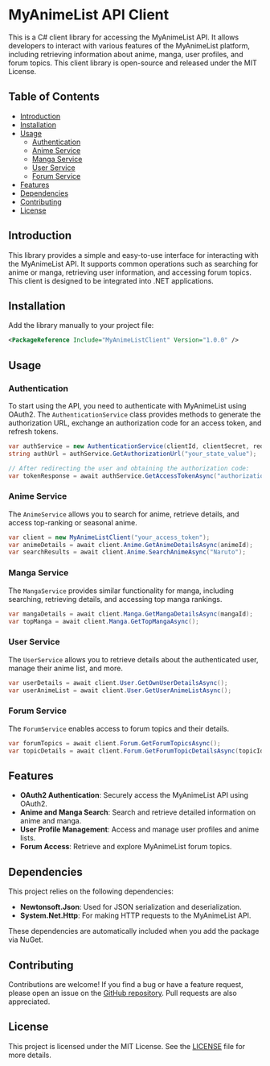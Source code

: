 # MyAnimeList API Client

This is a C# client library for accessing the MyAnimeList API. It allows developers to interact with various features of the MyAnimeList platform, including retrieving information about anime, manga, user profiles, and forum topics. This client library is open-source and released under the MIT License.

## Table of Contents

- [Introduction](#introduction)
- [Installation](#installation)
- [Usage](#usage)
  - [Authentication](#authentication)
  - [Anime Service](#anime-service)
  - [Manga Service](#manga-service)
  - [User Service](#user-service)
  - [Forum Service](#forum-service)
- [Features](#features)
- [Dependencies](#dependencies)
- [Contributing](#contributing)
- [License](#license)

## Introduction

This library provides a simple and easy-to-use interface for interacting with the MyAnimeList API. It supports common operations such as searching for anime or manga, retrieving user information, and accessing forum topics. This client is designed to be integrated into .NET applications.

## Installation

Add the library manually to your project file:

```xml
<PackageReference Include="MyAnimeListClient" Version="1.0.0" />
```

## Usage

### Authentication

To start using the API, you need to authenticate with MyAnimeList using OAuth2. The `AuthenticationService` class provides methods to generate the authorization URL, exchange an authorization code for an access token, and refresh tokens.

```csharp
var authService = new AuthenticationService(clientId, clientSecret, redirectUri);
string authUrl = authService.GetAuthorizationUrl("your_state_value");

// After redirecting the user and obtaining the authorization code:
var tokenResponse = await authService.GetAccessTokenAsync("authorization_code");
```

### Anime Service

The `AnimeService` allows you to search for anime, retrieve details, and access top-ranking or seasonal anime.

```csharp
var client = new MyAnimeListClient("your_access_token");
var animeDetails = await client.Anime.GetAnimeDetailsAsync(animeId);
var searchResults = await client.Anime.SearchAnimeAsync("Naruto");
```

### Manga Service

The `MangaService` provides similar functionality for manga, including searching, retrieving details, and accessing top manga rankings.

```csharp
var mangaDetails = await client.Manga.GetMangaDetailsAsync(mangaId);
var topManga = await client.Manga.GetTopMangaAsync();
```

### User Service

The `UserService` allows you to retrieve details about the authenticated user, manage their anime list, and more.

```csharp
var userDetails = await client.User.GetOwnUserDetailsAsync();
var userAnimeList = await client.User.GetUserAnimeListAsync();
```

### Forum Service

The `ForumService` enables access to forum topics and their details.

```csharp
var forumTopics = await client.Forum.GetForumTopicsAsync();
var topicDetails = await client.Forum.GetForumTopicDetailsAsync(topicId);
```

## Features

- **OAuth2 Authentication**: Securely access the MyAnimeList API using OAuth2.
- **Anime and Manga Search**: Search and retrieve detailed information on anime and manga.
- **User Profile Management**: Access and manage user profiles and anime lists.
- **Forum Access**: Retrieve and explore MyAnimeList forum topics.

## Dependencies

This project relies on the following dependencies:

- **Newtonsoft.Json**: Used for JSON serialization and deserialization.
- **System.Net.Http**: For making HTTP requests to the MyAnimeList API.

These dependencies are automatically included when you add the package via NuGet.

## Contributing

Contributions are welcome! If you find a bug or have a feature request, please open an issue on the [GitHub repository](https://github.com/DaWeba02/MAL.API/). Pull requests are also appreciated.

## License

This project is licensed under the MIT License. See the [LICENSE](LICENSE) file for more details.
